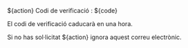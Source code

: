 ${action} Codi de verificació : ${code}

El codi de verificació caducarà en una hora.

Si no has sol·licitat ${action} ignora aquest correu electrònic.
